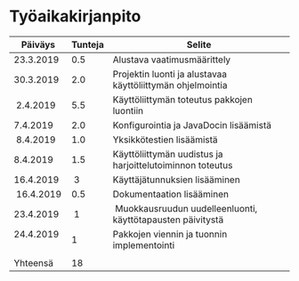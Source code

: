 # Työaikakirjanpito

| Päiväys       | Tunteja       | Selite       |
| ------------- | ------------- | ------------ |
| 23.3.2019     | 0.5           | Alustava vaatimusmäärittely |
| 30.3.2019     | 2.0           | Projektin luonti ja alustavaa käyttöliittymän ohjelmointia |
| 2.4.2019      | 5.5           | Käyttöliittymän toteutus pakkojen luontiin |
| 7.4.2019      | 2.0           | Konfigurointia ja JavaDocin lisäämistä |
| 8.4.2019      | 1.0           | Yksikkötestien lisäämistä |
| 8.4.2019      | 1.5           | Käyttöliittymän uudistus ja harjoittelutoiminnon toteutus |
| 16.4.2019     | 3             | Käyttäjätunnuksien lisääminen |
| 16.4.2019     | 0.5           | Dokumentaation lisääminen |
| 23.4.2019     | 1             | Muokkausruudun uudelleenluonti, käyttötapausten päivitystä |
| 24.4.2019     | 1             | Pakkojen viennin ja tuonnin implementointi |
|               |               |              |
| Yhteensä      | 18                           |
